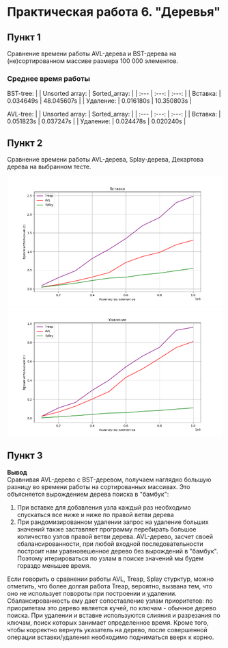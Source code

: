 # Практическая работа 6. "Деревья"

## Пункт 1
Сравнение времени работы AVL-дерева и BST-дерева на (не)сортированном массиве размера 100 000 элементов.  
### Среднее время работы
BST-tree:
|     | Unsorted array: | Sorted_array: |
| :--- | :---: | :---: |
| Вставка: | 0.034649s | 48.045607s |
| Удаление: | 0.016180s | 10.350803s |  

AVL-tree:
|     | Unsorted array: | Sorted_array: |
| :--- | :---: | :---: |
| Вставка: | 0.051823s | 0.037247s |
| Удаление: | 0.024478s | 0.020240s |

## Пункт 2
Сравнение времени работы AVL-дерева, Splay-дерева, Декартова дерева на выбранном тесте.  

![](Lab6/results/insertion.png)
![](Lab6/results/deleting.png)

## Пункт 3
**Вывод**  
Сравнивая AVL-дерево с BST-деревом, получаем наглядно большую разницу во времени работы на сортированных массивах. Это объясняется вырождением дерева поиска в "бамбук":  
  1. При вставке для добавления узла каждый раз необходимо спускаться все ниже и ниже по правой ветви дерева  
  2. При рандомизированном удалении запрос на удаление больших значений также заставляет программу перебирать большое количество узлов правой ветви дерева.
AVL-дерево, засчет своей сбалансированности, при любой входной последовательности построит нам уравновешенное дерево без вырождений в "бамбук". Поэтому итерироваться по узлам в поиске значений мы будем гораздо меньшее время.

Если говорить о сравнении работы AVL, Treap, Splay стурктур, можно отметить, что более долгая работа Treap, вероятно, вызвана тем, что оно не использует повороты при построении и удалении. Сбалансированность ему дает сопоставление узлам приоритетов: по приоритетам это дерево является кучей, по ключам - обычное дерево поиска. При удалении и вставке используются слияния и разрезания по ключам, поиск которых занимает определенное время. Кроме того, чтобы корректно вернуть указатель на дерево, после совершенной операции вставки/удаления необходимо подниматься вверх к корню.  
